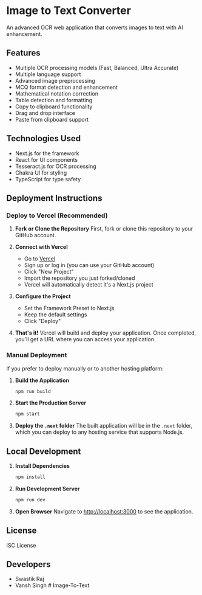 # Image to Text Converter

An advanced OCR web application that converts images to text with AI enhancement.

## Features

- Multiple OCR processing models (Fast, Balanced, Ultra Accurate)
- Multiple language support
- Advanced image preprocessing
- MCQ format detection and enhancement
- Mathematical notation correction
- Table detection and formatting
- Copy to clipboard functionality
- Drag and drop interface
- Paste from clipboard support

## Technologies Used

- Next.js for the framework
- React for UI components
- Tesseract.js for OCR processing
- Chakra UI for styling
- TypeScript for type safety

## Deployment Instructions

### Deploy to Vercel (Recommended)

1. **Fork or Clone the Repository**
   First, fork or clone this repository to your GitHub account.

2. **Connect with Vercel**
   - Go to [Vercel](https://vercel.com/)
   - Sign up or log in (you can use your GitHub account)
   - Click "New Project"
   - Import the repository you just forked/cloned
   - Vercel will automatically detect it's a Next.js project

3. **Configure the Project**
   - Set the Framework Preset to Next.js
   - Keep the default settings
   - Click "Deploy"

4. **That's it!** 
   Vercel will build and deploy your application. Once completed, you'll get a URL where you can access your application.

### Manual Deployment

If you prefer to deploy manually or to another hosting platform:

1. **Build the Application**
   ```bash
   npm run build
   ```

2. **Start the Production Server**
   ```bash
   npm start
   ```

3. **Deploy the `.next` folder** 
   The built application will be in the `.next` folder, which you can deploy to any hosting service that supports Node.js.

## Local Development

1. **Install Dependencies**
   ```bash
   npm install
   ```

2. **Run Development Server**
   ```bash
   npm run dev
   ```

3. **Open Browser**
   Navigate to [http://localhost:3000](http://localhost:3000) to see the application.

## License

ISC License

## Developers

- Swastik Raj
- Vansh Singh #   I m a g e - T o - T e x t  
 